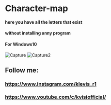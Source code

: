 # Character-map

#### here you have all the letters that exist
#### without installing anny program
#### For Windows10

![Capture](https://user-images.githubusercontent.com/62477193/92609937-6bd0bb80-f2b7-11ea-92b8-2d40f8fff616.PNG)
![Capture2](https://user-images.githubusercontent.com/62477193/92642148-1361e400-f2e0-11ea-9d9b-6d248e19b0e3.PNG)
## Follow me:
### https://www.instagram.com/klevis_r1
### https://www.youtube.com/c/kvisiofficial/
